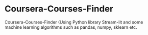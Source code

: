 # Coursera-Courses-Finder
Coursera-Courses-Finder (Using Python library Stream-lit and some machine learning algorithms such as pandas, numpy, sklearn etc. 
